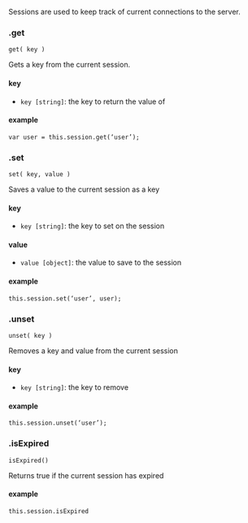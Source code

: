 Sessions are used to keep track of current connections to the server.

### .get
`get( key )`

Gets a key from the current session.

#### key
- `key [string]`: the key to return the value of

#### example
```
var user = this.session.get(‘user’);
```

### .set
`set( key, value )`

Saves a value to the current session as a key

#### key
- `key [string]`: the key to set on the session

#### value
- `value [object]`: the value to save to the session

#### example
```
this.session.set(‘user’, user);
```

### .unset
`unset( key )`

Removes a key and value from the current session

#### key
- `key [string]`: the key to remove

#### example
```
this.session.unset(‘user’);
```

### .isExpired
```
isExpired()
```

Returns true if the current session has expired

#### example
```
this.session.isExpired
```
